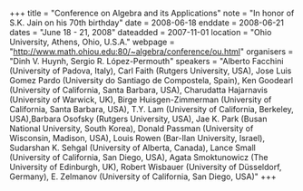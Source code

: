 +++
title = "Conference on Algebra and its Applications"
note = "In honor of S.K. Jain on his 70th birthday"
date = 2008-06-18
enddate = 2008-06-21
dates = "June 18 - 21, 2008"
dateadded = 2007-11-01
location = "Ohio University, Athens, Ohio, U.S.A."
webpage = "http://www.math.ohiou.edu:80/~algebra/conference/ou.html"
organisers = "Dinh V. Huynh, Sergio R. López-Permouth"
speakers = "Alberto Facchini (University of Padova, Italy), Carl Faith (Rutgers University, USA), Jose Luis Gomez Pardo (University do Santiago de Compostela, Spain), Ken Goodearl (University of California, Santa Barbara, USA), Charudatta Hajarnavis (University of Warwick, UK), Birge Huisgen-Zimmerman (University of California, Santa Barbara, USA), T.Y. Lam (University of California, Berkeley, USA),Barbara Osofsky (Rutgers University, USA), Jae K. Park (Busan National University, South Korea), Donald Passman (University of Wisconsin, Madison, USA), Louis Rowen (Bar-Ilan University, Israel), Sudarshan K. Sehgal (University of Alberta, Canada), Lance Small (University of California, San Diego, USA), Agata Smoktunowicz (The University of Edinburgh, UK), Robert Wisbauer (University of Düsseldorf, Germany), E. Zelmanov (University of California, San Diego, USA)"
+++
